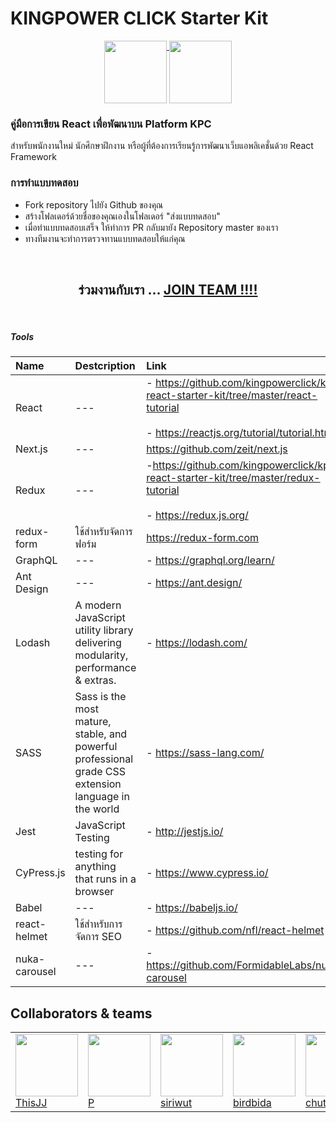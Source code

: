 # KINGPOWER CLICK Starter Kit
<p align="center" align="top">
<a href="https://www.kingpower.com" target="_blank">
<img height="100" align="top" src="https://upload.wikimedia.org/wikipedia/en/f/f6/King_Power_logo.png" />
</a>
<a href="https://www.kingpowerclick.com/" target="_blank">
<img height="100" align="top" src="https://www.th2booking.com/wp-content/uploads/2018/05/1520414931-0456-related_list_classifieds.png" />
</a>
</p>

### คู่มือการเขียน React เพื่อพัฒนาบน Platform KPC
สำหรับพนักงานใหม่ นักศึกษาฝึกงาน หรือผู้ที่ต้องการเรียนรู้การพัฒนาเว็บแอพลิเคชั่นด้วย React Framework

### การทำแบบทดสอบ
- Fork repository ไปยัง Github ของคุณ
- สร้างโฟลเดอร์ด้วยชื่อของคุณเองในโฟลเดอร์ "ส่งแบบทดสอบ"
- เมื่อทำแบบทดสอบเสร็จ ให้ทำการ PR กลับมายัง Repository master ของเรา
- ทางทีมงานจะทำการตรวจทานแบบทดสอบให้แก่คุณ

<br />
<div align="center">
<h2>ร่วมงานกับเรา ... <a href="https://kingpowerclick.com/category/career/teamtech/">JOIN TEAM !!!!</a></h2>
</div>

<br />

##### Tools 

| Name                    | Destcription           | Link  |
| :---------------------- |:-------------| :-----|
| React      | --- | - https://github.com/kingpowerclick/kpc-react-starter-kit/tree/master/react-tutorial <br /><br />-  https://reactjs.org/tutorial/tutorial.html|
| Next.js      | --- | https://github.com/zeit/next.js |
| Redux      | ---      |  -https://github.com/kingpowerclick/kpc-react-starter-kit/tree/master/redux-tutorial <br /><br />- https://redux.js.org/ |
| redux-form      | ใช้สำหรับจัดการฟอร์ม     |   https://redux-form.com |
| GraphQL | ---      |    - https://graphql.org/learn/ |
| Ant Design      | ---      |   - https://ant.design/ |
| Lodash | A modern JavaScript utility library delivering modularity, performance & extras.      |    - https://lodash.com/ |
| SASS | Sass is the most mature, stable, and powerful professional grade CSS extension language in the world      |    - https://sass-lang.com/ |
| Jest | JavaScript Testing      |    - http://jestjs.io/ |
| CyPress.js | testing for anything that runs in a browser     |    - https://www.cypress.io/ |
| Babel | ---      |    - https://babeljs.io/ |
| react-helmet | ใช้สำหรับการจัดการ SEO     |    - https://github.com/nfl/react-helmet |
| nuka-carousel | ---      |   - https://github.com/FormidableLabs/nuka-carousel |


## Collaborators & teams

<table>
  <tr>
    <td>
      <a href="https://github.com/thisJJ">
        <img width="100" src="https://s3-ap-southeast-1.amazonaws.com/wpimages.kingpowerclick.com/prod/2018/05/14180338/Image-00141.jpg" />
        <br />
        <div>ThisJJ</div>
      </a>
    </td>
    <td>
      <a href="https://github.com/soulcruelz">
        <img width="100" src="https://s3-ap-southeast-1.amazonaws.com/wpimages.kingpowerclick.com/prod/2018/05/14180335/Image-00209.jpg" />
        <br />
        <div>P</div>
      </a>
    </td>
    <td>
      <a href="https://github.com/siriwut">
        <img width="100" src="https://avatars1.githubusercontent.com/u/5721156?s=150" />
        <br />
        <div>siriwut</div>
      </a>
    </td>
    <td>
      <a href="https://github.com/birdbida">
        <img width="100" src="https://s3-ap-southeast-1.amazonaws.com/wpimages.kingpowerclick.com/prod/2018/05/14180337/Image-00218.jpg" />
        <br />
        <div>birdbida</div>
      </a>
    </td>
    <td>
      <a href="https://github.com/chutibuat">
        <img width="100" src="https://s3-ap-southeast-1.amazonaws.com/wpimages.kingpowerclick.com/prod/2018/05/14180319/Image-00388.jpg" />
        <br />
        <div>chutibuat</div>
      </a>
    </td>
    <td>
      <a href="https://github.com/tuckkiez">
        <img width="100" src="https://s3-ap-southeast-1.amazonaws.com/wpimages.kingpowerclick.com/prod/2018/05/14180317/Image-00378.jpg" />
        <br />
        <div>tuckkiez</div>
      </a>
    </td>
    <td>
      <a href="https://github.com/banchaSil898">
        <img width="100" src="https://s3-ap-southeast-1.amazonaws.com/wpimages.kingpowerclick.com/prod/2018/05/14180344/Image-00116.jpg" />
        <br />
        <div>bancha..</div>
      </a>
    </td>
    <td>
      <a href="https://github.com/soulski">
        <img width="100" src="https://s3-ap-southeast-1.amazonaws.com/wpimages.kingpowerclick.com/prod/2018/05/14180302/Image-00529.jpg" />
        <br />
        <div>soulski</div>
      </a>
    </td>
    <td>
      <a href="https://github.com/sinsombat">
        <img width="100" src="https://s3-ap-southeast-1.amazonaws.com/wpimages.kingpowerclick.com/prod/2018/05/14180305/Image-00497.jpg" />
        <br />
        <div>sinsombat</div>
      </a>
    </td>
  </tr>
</table>
